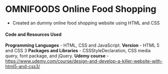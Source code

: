 # OMNIFOODS Online Food Shopping

* Created an dummy online food shopping website using HTML and CSS

#### Code and Resources Used

**Programming Languages** - HTML, CSS and JavaScript.
**Version** - HTML 5 and CSS 3
**Packages and Libraries** - CSSStyleDeclaration, CSS media query, font package, and jQuery.
**Udemy course** - https://www.udemy.com/course/design-and-develop-a-killer-website-with-html5-and-css3/


